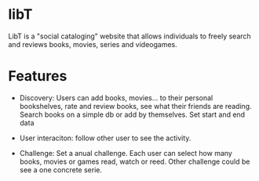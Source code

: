 # libT
LibT is a "social cataloging" website that allows individuals to freely search and reviews books, movies, series and videogames.

# Features

- Discovery: Users can add books, movies... to their personal bookshelves, rate and review books, see what their friends are reading.
Search books on a simple db or add by themselves.
Set start and end data

- User interaciton: follow other user to see the activity.

- Challenge: Set a anual challenge. Each user can select how many books, movies or games read, watch or reed. Other challenge could be see a one concrete serie.
